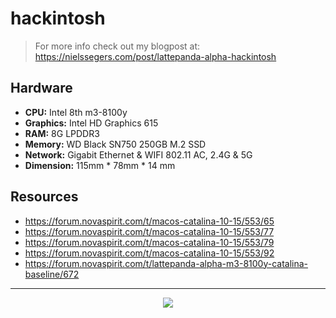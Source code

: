 # hackintosh

> For more info check out my blogpost at: https://nielssegers.com/post/lattepanda-alpha-hackintosh

## Hardware

-   **CPU:** Intel 8th m3-8100y
-   **Graphics:** Intel HD Graphics 615
-   **RAM:** 8G LPDDR3
-   **Memory:** WD Black SN750 250GB M.2 SSD
-   **Network:** Gigabit Ethernet & WIFI 802.11 AC, 2.4G & 5G
-   **Dimension:** 115mm * 78mm * 14 mm

## Resources

-   https://forum.novaspirit.com/t/macos-catalina-10-15/553/65
-   https://forum.novaspirit.com/t/macos-catalina-10-15/553/77
-   https://forum.novaspirit.com/t/macos-catalina-10-15/553/79
-   https://forum.novaspirit.com/t/macos-catalina-10-15/553/92
-   https://forum.novaspirit.com/t/lattepanda-alpha-m3-8100y-catalina-baseline/672

---

<p align="center">
    <img src="https://cdn.sanity.io/images/9coakvkk/production/e7a467b0580e02048c2ba74c6a6521dfeee63c9f-3024x4032.jpg" data-canonical-src="https://cdn.sanity.io/images/9coakvkk/production/e7a467b0580e02048c2ba74c6a6521dfeee63c9f-3024x4032.jpg" />
</p>
